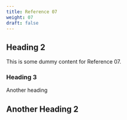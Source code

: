 ```yaml
---
title: Reference 07
weight: 07
draft: false
---
```


## Heading 2

This is some dummy content for Reference 07.

### Heading 3

Another heading

## Another Heading 2

